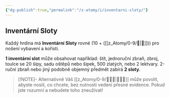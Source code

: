 ```yaml
---
{"dg-publish":true,"permalink":"/z-atomy/i/inventarni-sloty/"}
---
```


## Inventární Sloty 
Každý hrdina má **Inventární Sloty** rovné (10 + ([[z_Atomy/0-9/💪\|💪]])) pro nošení vybavení a kořisti. 

**1 inventární slot** může obsahovat například: štít, jednoruční zbraň, zbroj, toulce se 20 šípy, sadu oštěpů nebo šipek, 500 zlatých, nebo 2 lektvary. 
2-ruční zbraň nebo jiný podobně objemný předmět zabírá **2 sloty**.
>[!NOTE]- Alternativně
> Váš [[z_Atomy/0-9/🧙🏼‍♂️\|🧙🏼‍♂️]] může povolit, abyste nosili, co chcete, bez nutnosti vedení přesné evidence. Pokud jste rozumní a nebudete toho zneužívat!